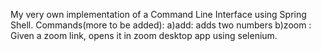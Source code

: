 My very own implementation of a Command Line Interface using Spring Shell.
Commands(more to be added):
a)add: adds two numbers
b)zoom : Given a zoom link, opens it in zoom desktop app using selenium.

